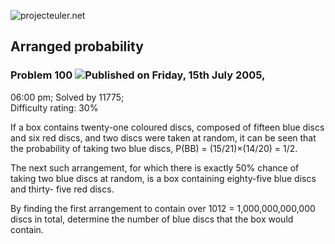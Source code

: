 ![projecteuler.net](images/print_page_logo.png)

## Arranged probability

### Problem 100 ![](images/icon_info.png)Published on Friday, 15th July 2005,
06:00 pm; Solved by 11775;  
Difficulty rating: 30%

If a box contains twenty-one coloured discs, composed of fifteen blue discs
and six red discs, and two discs were taken at random, it can be seen that the
probability of taking two blue discs, P(BB) = (15/21)×(14/20) = 1/2.

The next such arrangement, for which there is exactly 50% chance of taking two
blue discs at random, is a box containing eighty-five blue discs and thirty-
five red discs.

By finding the first arrangement to contain over 1012 = 1,000,000,000,000
discs in total, determine the number of blue discs that the box would contain.

  
  

